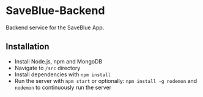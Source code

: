 # SaveBlue-Backend
Backend service for the SaveBlue App.


## Installation
- Install Node.js, npm and MongoDB
- Navigate to `/src` directory
- Install dependencies with `npm install`
- Run the server with `npm start` or optionally: `npm install -g nodemon` and `nodemon` to continuously run the server
